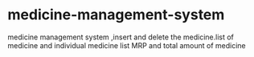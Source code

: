 # medicine-management-system
medicine management system ,insert and delete the medicine.list of medicine and individual medicine list MRP and total amount of medicine 
